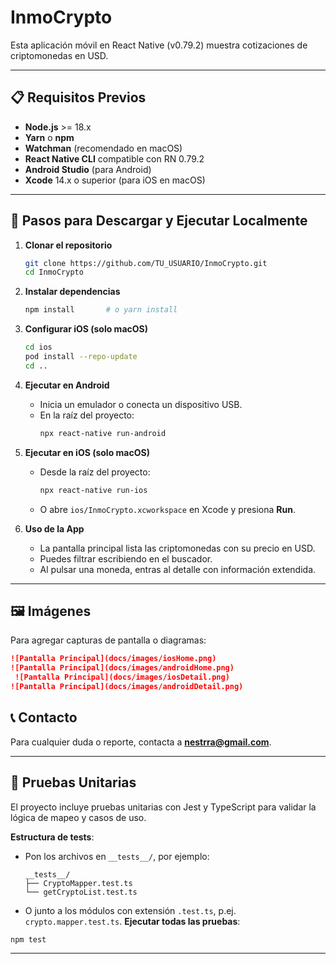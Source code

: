# InmoCrypto

Esta aplicación móvil en React Native (v0.79.2) muestra cotizaciones de criptomonedas en USD.

---

## 📋 Requisitos Previos

- **Node.js** >= 18.x
- **Yarn** o **npm**
- **Watchman** (recomendado en macOS)
- **React Native CLI** compatible con RN 0.79.2
- **Android Studio** (para Android)
- **Xcode** 14.x o superior (para iOS en macOS)

---

## 🚀 Pasos para Descargar y Ejecutar Localmente

1. **Clonar el repositorio**
   ```bash
   git clone https://github.com/TU_USUARIO/InmoCrypto.git
   cd InmoCrypto
   ```

2. **Instalar dependencias**
   ```bash
   npm install       # o yarn install
   ```

3. **Configurar iOS (solo macOS)**
   ```bash
   cd ios
   pod install --repo-update
   cd ..
   ```

4. **Ejecutar en Android**
   - Inicia un emulador o conecta un dispositivo USB.
   - En la raíz del proyecto:
     ```bash
     npx react-native run-android
     ```

5. **Ejecutar en iOS (solo macOS)**
   - Desde la raíz del proyecto:
     ```bash
     npx react-native run-ios 
     ```
   - O abre `ios/InmoCrypto.xcworkspace` en Xcode y presiona **Run**.

6. **Uso de la App**
   - La pantalla principal lista las criptomonedas con su precio en USD.
   - Puedes filtrar escribiendo en el buscador.
   - Al pulsar una moneda, entras al detalle con información extendida.

---

## 🖼️ Imágenes 

Para agregar capturas de pantalla o diagramas:

   ```md
   ![Pantalla Principal](docs/images/iosHome.png)
   ![Pantalla Principal](docs/images/androidHome.png)
    ![Pantalla Principal](docs/images/iosDetail.png)
   ![Pantalla Principal](docs/images/androidDetail.png)
   ```



## 📞 Contacto

Para cualquier duda o reporte, contacta a **[nestrra@gmail.com](mailto:nestrra@gmail.com)**.

---

## 🧪 Pruebas Unitarias

El proyecto incluye pruebas unitarias con Jest y TypeScript para validar la lógica de mapeo y casos de uso.


 **Estructura de tests**:
   - Pon los archivos en `__tests__/`, por ejemplo:
     ```
     __tests__/
     ├── CryptoMapper.test.ts
     └── getCryptoList.test.ts
     ```
   - O junto a los módulos con extensión `.test.ts`, p.ej. `crypto.mapper.test.ts`.
 **Ejecutar todas las pruebas**:
   ```bash
   npm test
   ```

---